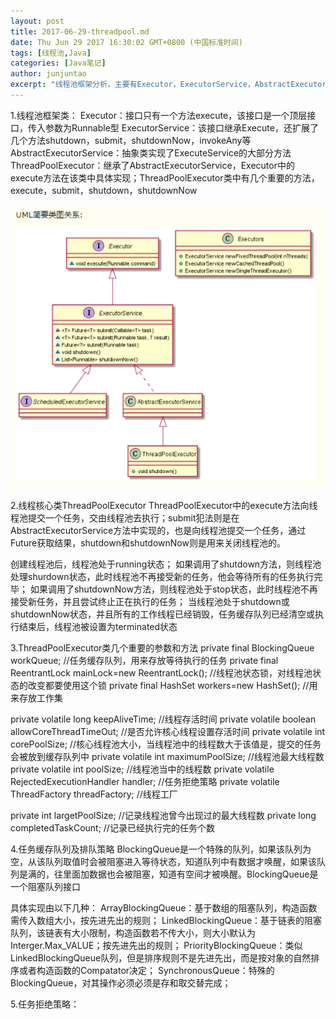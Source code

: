 ```yaml
---
layout: post
title: 2017-06-29-threadpool.md 
date: Thu Jun 29 2017 16:30:02 GMT+0800 (中国标准时间)
tags: [线程池,Java]
categories: [Java笔记]
author: junjuntao
excerpt: "线程池框架分析，主要有Executor，ExecutorService，AbstractExecutorService，ThreadPoolExecutor等"
---
```


1.线程池框架类：
Executor：接口只有一个方法execute，该接口是一个顶层接口，传入参数为Runnable型
ExecutorService：该接口继承Execute，还扩展了几个方法shutdown，submit，shutdownNow，invokeAny等
AbstractExecutorService：抽象类实现了ExecuteService的大部分方法
ThreadPoolExecutor：继承了AbstractExecutorService，Executor中的execute方法在该类中具体实现；ThreadPoolExecutor类中有几个重要的方法，execute，submit，shutdown，shutdownNow

![enter description here][1]

2.线程核心类ThreadPoolExecutor
ThreadPoolExecutor中的execute方法向线程池提交一个任务，交由线程池去执行；submit犯法则是在AbstractExecutorService方法中实现的，也是向线程池提交一个任务，通过Future获取结果，shutdown和shutdownNow则是用来关闭线程池的。

创建线程池后，线程池处于running状态；
如果调用了shutdown方法，则线程池处理shurdown状态，此时线程池不再接受新的任务，他会等待所有的任务执行完毕；
如果调用了shutdownNow方法，则线程池处于stop状态，此时线程池不再接受新任务，并且尝试终止正在执行的任务；
当线程池处于shutdown或shutdownNow状态，并且所有的工作线程已经销毁，任务缓存队列已经清空或执行结束后，线程池被设置为terminated状态

3.ThreadPoolExecutor类几个重要的参数和方法
private final BlockingQueue<Runnable> workQueue;				//任务缓存队列，用来存放等待执行的任务
private final ReentrantLock mainLock=new ReentrantLock();		//线程池状态锁，对线程池状态的改变都要使用这个锁
private final HashSet<Worker> workers=new HashSet<Worker>();		//用来存放工作集

private volatile long keepAliveTime;		//线程存活时间
private volatile boolean allowCoreThreadTimeOut;		//是否允许核心线程设置存活时间
private volatile int corePoolSize;		//核心线程池大小，当线程池中的线程数大于该值是，提交的任务会被放到缓存队列中
private volatile int maximumPoolSize;		//线程池最大线程数
private volatile int poolSize;		//线程池当中的线程数
private volatile RejectedExecutionHandler handler;		//任务拒绝策略
private volatile ThreadFactory threadFactory;		//线程工厂

private int largetPoolSize;		//记录线程池曾今出现过的最大线程数
private long completedTaskCount;		//记录已经执行完的任务个数

4.任务缓存队列及排队策略
BlockingQueue是一个特殊的队列，如果该队列为空，从该队列取值时会被阻塞进入等待状态，知道队列中有数据才唤醒，如果该队列是满的，往里面加数据也会被阻塞，知道有空间才被唤醒。BlockingQueue是一个阻塞队列接口

具体实现由以下几种：
ArrayBlockingQueue：基于数组的阻塞队列，构造函数需传入数组大小，按先进先出的规则；
LinkedBlockingQueue：基于链表的阻塞队列，该链表有大小限制，构造函数若不传大小，则大小默认为Interger.Max_VALUE；按先进先出的规则；
PriorityBlockingQueue：类似LinkedBlockingQueue队列，但是排序规则不是先进先出，而是按对象的自然排序或者构造函数的Compatator决定；
SynchronousQueue：特殊的BlockingQueue，对其操作必须必须是存和取交替完成；

5.任务拒绝策略：


  [1]: ./images/a-1_2.png "a-1"